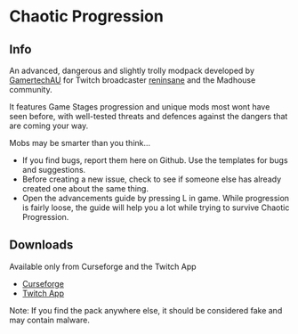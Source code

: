 # Chaotic Progression

## Info
An advanced, dangerous and slightly trolly modpack developed by [GamertechAU](https://twitter.com/GamertechAU) for Twitch broadcaster [reninsane](https://www.twitch.tv/reninsane) and the Madhouse community.

It features Game Stages progression and unique mods most wont have seen before, with well-tested threats and defences against the dangers that are coming your way.

Mobs may be smarter than you think...

- If you find bugs, report them here on Github. Use the templates for bugs and suggestions.
- Before creating a new issue, check to see if someone else has already created one about the same thing.
- Open the advancements guide by pressing L in game. While progression is fairly loose, the guide will help you a lot while trying to survive Chaotic Progression.

## Downloads
Available only from Curseforge and the Twitch App
- [Curseforge](https://minecraft.curseforge.com/projects/chaotic-progression)
- [Twitch App](https://app.twitch.tv/)

Note: If you find the pack anywhere else, it should be considered fake and may contain malware.
